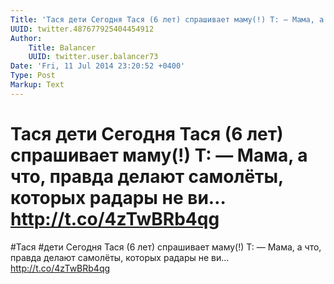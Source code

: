 ```yaml
---
Title: 'Тася дети Сегодня Тася (6 лет) спрашивает маму(!) Т: — Мама, а что, правда делают самолёты, которых радары не ви… http://t.co/4zTwBRb4qg'
UUID: twitter.487677925404454912
Author:
    Title: Balancer
    UUID: twitter.user.balancer73
Date: 'Fri, 11 Jul 2014 23:20:52 +0400'
Type: Post
Markup: Text
---
```


# Тася дети Сегодня Тася (6 лет) спрашивает маму(!) Т: — Мама, а что, правда делают самолёты, которых радары не ви… http://t.co/4zTwBRb4qg

#Тася #дети Сегодня Тася (6 лет) спрашивает маму(!)
Т: — Мама, а что, правда делают самолёты, которых радары не
ви… http://t.co/4zTwBRb4qg